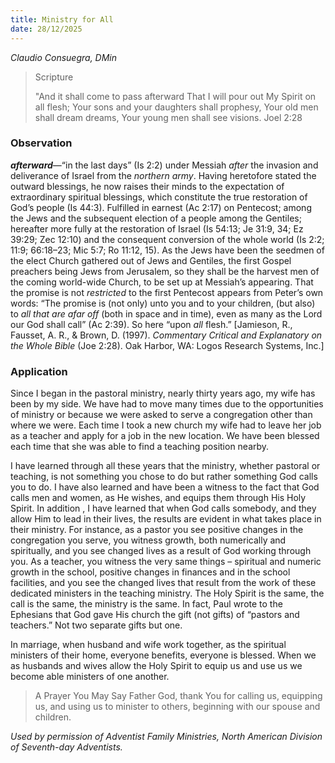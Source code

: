 ```yaml
---
title: Ministry for All
date: 28/12/2025
---
```


_Claudio Consuegra, DMin_

> <p>Scripture</p>
> "And it shall come to pass afterward That I will pour out My Spirit on all flesh; Your sons and your daughters shall prophesy, Your old men shall dream dreams, Your young men shall see visions. Joel 2:28

### Observation

**_afterward_**—“in the last days” (Is 2:2) under Messiah _after_ the invasion and deliverance of Israel from the _northern army_. Having heretofore stated the outward blessings, he now raises their minds to the expectation of extraordinary spiritual blessings, which constitute the true restoration of God’s people (Is 44:3). Fulfilled in earnest (Ac 2:17) on Pentecost; among the Jews and the subsequent election of a people among the Gentiles; hereafter more fully at the restoration of Israel (Is 54:13; Je 31:9, 34; Ez 39:29; Zec 12:10) and the consequent conversion of the whole world (Is 2:2; 11:9; 66:18–23; Mic 5:7; Ro 11:12, 15). As the Jews have been the seedmen of the elect Church gathered out of Jews and Gentiles, the first Gospel preachers being Jews from Jerusalem, so they shall be the harvest men of the coming world-wide Church, to be set up at Messiah’s appearing. That the promise is not _restricted_ to the first Pentecost appears from Peter’s own words: “The promise is (not only) unto you and to your children, (but also) to _all that are afar off_ (both in space and in time), even as many as the Lord our God shall call” (Ac 2:39). So here “upon _all_ flesh.” [Jamieson, R., Fausset, A. R., & Brown, D. (1997). _Commentary Critical and Explanatory on the Whole Bible_ (Joe 2:28). Oak Harbor, WA: Logos Research Systems, Inc.]

### Application

Since I began in the pastoral ministry, nearly thirty years ago, my wife has been by my side. We have had to move many times due to the opportunities of ministry or because we were asked to serve a congregation other than where we were. Each time I took a new church my wife had to leave her job as a teacher and apply for a job in the new location. We have been blessed each time that she was able to find a teaching position nearby.

I have learned through all these years that the ministry, whether pastoral or teaching, is not something you chose to do but rather something God calls you to do. I have also learned and have been a witness to the fact that God calls men and women, as He wishes, and equips them through His Holy Spirit. In addition , I have learned that when God calls somebody, and they allow Him to lead in their lives, the results are evident in what takes place in their ministry. For instance, as a pastor you see positive changes in the congregation you serve, you witness growth, both numerically and spiritually, and you see changed lives as a result of God working through you. As a teacher, you witness the very same things – spiritual and numeric growth in the school, positive changes in finances and in the school facilities, and you see the changed lives that result from the work of these dedicated ministers in the teaching ministry. The Holy Spirit is the same, the call is the same, the ministry is the same. In fact, Paul wrote to the Ephesians that God gave His church the gift (not gifts) of “pastors and teachers.” Not two separate gifts but one.

In marriage, when husband and wife work together, as the spiritual ministers of their home, everyone benefits, everyone is blessed. When we as husbands and wives allow the Holy Spirit to equip us and use us we become able ministers of one another.

> <callout>A Prayer You May Say</callout>
> Father God, thank You for calling us, equipping us, and using us to minister to others, beginning with our spouse and children.

_Used by permission of Adventist Family Ministries, North American Division of Seventh-day Adventists._